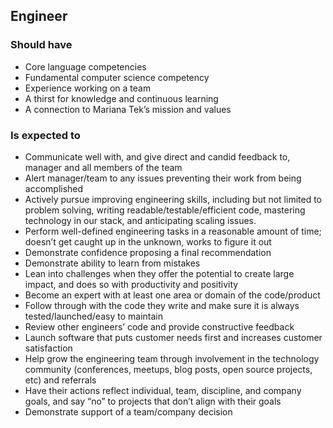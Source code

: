 Engineer
--------

### Should have

* Core language competencies
* Fundamental computer science competency
* Experience working on a team
* A thirst for knowledge and continuous learning
* A connection to Mariana Tek’s mission and values

### Is expected to

* Communicate well with, and give direct and candid feedback to, manager and all members of the team
* Alert manager/team to any issues preventing their work from being accomplished
* Actively pursue improving engineering skills, including but not limited to problem solving, writing readable/testable/efficient code, mastering technology in our stack, and anticipating scaling issues.
* Perform well-defined engineering tasks in a reasonable amount of time; doesn’t get caught up in the unknown, works to figure it out
* Demonstrate confidence proposing a final recommendation
* Demonstrate ability to learn from mistakes
* Lean into challenges when they offer the potential to create large impact, and does so with productivity and positivity
* Become an expert with at least one area or domain of the code/product
* Follow through with the code they write and make sure it is always tested/launched/easy to maintain
* Review other engineers’ code and provide constructive feedback
* Launch software that puts customer needs first and increases customer satisfaction
* Help grow the engineering team through involvement in the technology community (conferences, meetups, blog posts, open source projects, etc) and referrals
* Have their actions reflect individual, team, discipline, and company goals, and say “no” to projects that don’t align with their goals
* Demonstrate support of a team/company decision
